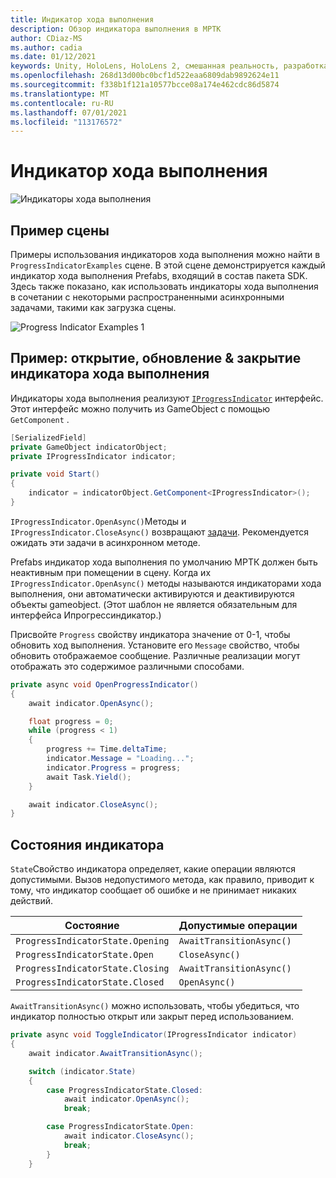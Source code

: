 ```yaml
---
title: Индикатор хода выполнения
description: Обзор индикатора выполнения в МРТК
author: CDiaz-MS
ms.author: cadia
ms.date: 01/12/2021
keywords: Unity, HoloLens, HoloLens 2, смешанная реальность, разработка, MRTK
ms.openlocfilehash: 268d13d00bc0bcf1d522eaa6809dab9892624e11
ms.sourcegitcommit: f338b1f121a10577bcce08a174e462cdc86d5874
ms.translationtype: MT
ms.contentlocale: ru-RU
ms.lasthandoff: 07/01/2021
ms.locfileid: "113176572"
---
```

# <a name="progress-indicator"></a>Индикатор хода выполнения

![Индикаторы хода выполнения](../images/progress-indicator/MRTK_ProgressIndicator_Main.png)

## <a name="example-scene"></a>Пример сцены

Примеры использования индикаторов хода выполнения можно найти в `ProgressIndicatorExamples` сцене. В этой сцене демонстрируется каждый индикатор хода выполнения Prefabs, входящий в состав пакета SDK. Здесь также показано, как использовать индикаторы хода выполнения в сочетании с некоторыми распространенными асинхронными задачами, такими как загрузка сцены.

<img src="../images/progress-indicator/MRTK_ProgressIndicator_Examples.png" alt="Progress Indicator Examples 1">

## <a name="example-open-update--close-a-progress-indicator"></a>Пример: открытие, обновление & закрытие индикатора хода выполнения

Индикаторы хода выполнения реализуют [`IProgressIndicator`](xref:Microsoft.MixedReality.Toolkit.UI.IProgressIndicator) интерфейс. Этот интерфейс можно получить из GameObject с помощью `GetComponent` .

```c#
[SerializedField]
private GameObject indicatorObject;
private IProgressIndicator indicator;

private void Start()
{
    indicator = indicatorObject.GetComponent<IProgressIndicator>();
}
```

`IProgressIndicator.OpenAsync()`Методы и `IProgressIndicator.CloseAsync()` возвращают [задачи](xref:System.Threading.Tasks.Task). Рекомендуется ожидать эти задачи в асинхронном методе.

Prefabs индикатор хода выполнения по умолчанию МРТК должен быть неактивным при помещении в сцену. Когда их `IProgressIndicator.OpenAsync()` методы называются индикаторами хода выполнения, они автоматически активируются и деактивируются объекты gameobject. (Этот шаблон не является обязательным для интерфейса Ипрогрессиндикатор.)

Присвойте `Progress` свойству индикатора значение от 0-1, чтобы обновить ход выполнения. Установите его `Message` свойство, чтобы обновить отображаемое сообщение. Различные реализации могут отображать это содержимое различными способами.

```c#
private async void OpenProgressIndicator()
{
    await indicator.OpenAsync();

    float progress = 0;
    while (progress < 1)
    {
        progress += Time.deltaTime;
        indicator.Message = "Loading...";
        indicator.Progress = progress;
        await Task.Yield();
    }

    await indicator.CloseAsync();
}
```

## <a name="indicator-states"></a>Состояния индикатора

`State`Свойство индикатора определяет, какие операции являются допустимыми. Вызов недопустимого метода, как правило, приводит к тому, что индикатор сообщает об ошибке и не принимает никаких действий.

Состояние | Допустимые операции
--- | ---
`ProgressIndicatorState.Opening` | `AwaitTransitionAsync()`
`ProgressIndicatorState.Open` | `CloseAsync()`
`ProgressIndicatorState.Closing` | `AwaitTransitionAsync()`
`ProgressIndicatorState.Closed` | `OpenAsync()`

`AwaitTransitionAsync()` можно использовать, чтобы убедиться, что индикатор полностью открыт или закрыт перед использованием.

```c#
private async void ToggleIndicator(IProgressIndicator indicator)
{
    await indicator.AwaitTransitionAsync();

    switch (indicator.State)
    {
        case ProgressIndicatorState.Closed:
            await indicator.OpenAsync();
            break;

        case ProgressIndicatorState.Open:
            await indicator.CloseAsync();
            break;
        }
    }
```
